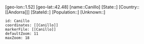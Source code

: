 ﻿---
location: [42.48,1.52]
mapzoom: [7,12] 
mapmarker: city 
type: City
tags:
- geo/City


SpocWebEntityId: 29469
isDeleted: false
confidential: public

---
[geo-lon::1.52]
[geo-lat::42.48]
[name::Canillo]
[State::]
[Country::[[Andorra]]]
[StateId::]
[Population::]
[Unknown::]


```leaflet
id: Canillo
coordinates: [[Canillo]]
markerFile: [[Canillo]]
defaultZoom: 11 
maxZoom: 18
```
